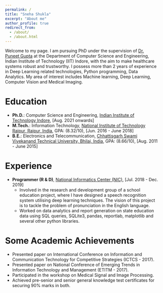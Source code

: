 ```yaml
---
permalink: /
title: "Sneha Shukla"
excerpt: "About me"
author_profile: true
redirect_from: 
  - /about/
  - /about.html
---
```


Welcome to my page.
I am pursuing PhD under the supervision of [Dr. Puneet Gupta](https://www.iiti.ac.in/people/~puneet/) at the Department of Computer Science and Engineering, Indian Institute of Technology (IIT) Indore, with the aim to make healthcare systems robust and trustworthy. I possess more than 2 years of experience in Deep Learning related technologies, Python programming, Data Analytics. My area of interest includes Machine learning, Deep Learning, Computer Vision and Medical Imaging.

Education
=========
* **Ph.D.**:  Computer Science and Engineering, [Indian Institute of Technology Indore](http://cse.iiti.ac.in/), [Aug. 2021 onwards]
* **M.Tech.**:   Information Technology, [National Institute of Technology Raipur, Raipur, India](http://www.nitrr.ac.in/aboutit.php), GPA: (8.32/10), [Jun. 2016 - June 2018]
* **B.E.**: Electronics and Telecommunication, [Chhattisgarh Swami Vivekanand Technical University, Bhilai, India](https://www.csvtu.ac.in/), GPA: (8.66/10), [Aug. 2011 - June 2015]


Experience
=========
* **Programmer (R & D)**, [National Informatics Center (NIC)](https://chhattisgarh.nic.in/), [Jul. 2018 - Dec. 2019]
  * Involved in the research and development group of a school education project, where I have designed a speech recognition system utilising deep learning techniques. The vision of this project is to tackle the problem of pronunciation in the English language.
  * Worked on data analytics and report generation on state education data using SQL queries, SQLite3, pandas, reportlab, matplotlib and several other python libraries.


Some Academic Achievements
==========================
* Presented paper on International Conference on Information and Communication Technology for Competitive Strategies (ICTCS - 2017).
* Presented  paper on National Conference of Emerging Trends in Information Technology and Management (ETITM - 2017).
* Participated in the workshop on Medical Signal and Image Processing.
* Achieved pre-senior and senior general knowledge test certificates for securing 90% marks in both.



<!-- Getting started
======
1. Register a GitHub account if you don't have one and confirm your e-mail (required!)
2. Fork [this repository](https://github.com/academicpages/academicpages.github.io) by clicking the "fork" button in the top right. 
3. Go to the repository's settings (rightmost item in the tabs that start with "Code", should be below "Unwatch"). Rename the repository "[your GitHub username].github.io", which will also be your website's URL.
4. Set site-wide configuration and create content & metadata (see below -- also see [this set of diffs](http://archive.is/3TPas) showing what files were changed to set up [an example site](https://getorg-testacct.github.io) for a user with the username "getorg-testacct")
5. Upload any files (like PDFs, .zip files, etc.) to the files/ directory. They will appear at https://[your GitHub username].github.io/files/example.pdf.  
6. Check status by going to the repository settings, in the "GitHub pages" section -->

<!-- Site-wide configuration
------
The main configuration file for the site is in the base directory in [_config.yml](https://github.com/academicpages/academicpages.github.io/blob/master/_config.yml), which defines the content in the sidebars and other site-wide features. You will need to replace the default variables with ones about yourself and your site's github repository. The configuration file for the top menu is in [_data/navigation.yml](https://github.com/academicpages/academicpages.github.io/blob/master/_data/navigation.yml). For example, if you don't have a portfolio or blog posts, you can remove those items from that navigation.yml file to remove them from the header. 

Create content & metadata
------
For site content, there is one markdown file for each type of content, which are stored in directories like _publications, _talks, _posts, _teaching, or _pages. For example, each talk is a markdown file in the [_talks directory](https://github.com/academicpages/academicpages.github.io/tree/master/_talks). At the top of each markdown file is structured data in YAML about the talk, which the theme will parse to do lots of cool stuff. The same structured data about a talk is used to generate the list of talks on the [Talks page](https://academicpages.github.io/talks), each [individual page](https://academicpages.github.io/talks/2012-03-01-talk-1) for specific talks, the talks section for the [CV page](https://academicpages.github.io/cv), and the [map of places you've given a talk](https://academicpages.github.io/talkmap.html) (if you run this [python file](https://github.com/academicpages/academicpages.github.io/blob/master/talkmap.py) or [Jupyter notebook](https://github.com/academicpages/academicpages.github.io/blob/master/talkmap.ipynb), which creates the HTML for the map based on the contents of the _talks directory).

**Markdown generator**

I have also created [a set of Jupyter notebooks](https://github.com/academicpages/academicpages.github.io/tree/master/markdown_generator
) that converts a CSV containing structured data about talks or presentations into individual markdown files that will be properly formatted for the academicpages template. The sample CSVs in that directory are the ones I used to create my own personal website at stuartgeiger.com. My usual workflow is that I keep a spreadsheet of my publications and talks, then run the code in these notebooks to generate the markdown files, then commit and push them to the GitHub repository.

How to edit your site's GitHub repository
------
Many people use a git client to create files on their local computer and then push them to GitHub's servers. If you are not familiar with git, you can directly edit these configuration and markdown files directly in the github.com interface. Navigate to a file (like [this one](https://github.com/academicpages/academicpages.github.io/blob/master/_talks/2012-03-01-talk-1.md) and click the pencil icon in the top right of the content preview (to the right of the "Raw | Blame | History" buttons). You can delete a file by clicking the trashcan icon to the right of the pencil icon. You can also create new files or upload files by navigating to a directory and clicking the "Create new file" or "Upload files" buttons. 

Example: editing a markdown file for a talk
![Editing a markdown file for a talk](/images/editing-talk.png)

For more info
------
More info about configuring academicpages can be found in [the guide](https://academicpages.github.io/markdown/). The [guides for the Minimal Mistakes theme](https://mmistakes.github.io/minimal-mistakes/docs/configuration/) (which this theme was forked from) might also be helpful. -->
